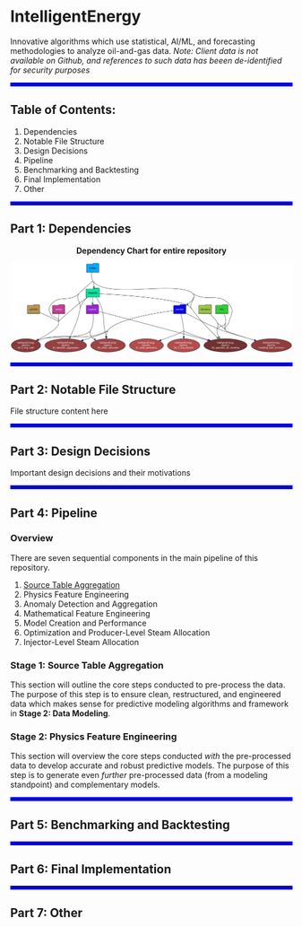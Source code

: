 # IntelligentEnergy
Innovative algorithms which use statistical, AI/ML, and forecasting methodologies to analyze oil-and-gas data.
*Note: Client data is not available on Github, and references to such data has beeen de-identified for security purposes*

<hr style="border:3px solid blue"></hr>

## Table of Contents:
1. Dependencies
2. Notable File Structure
3. Design Decisions
4. Pipeline
5. Benchmarking and Backtesting
6. Final Implementation
7. Other

<hr style="border:3px solid blue"></hr>

## Part 1: Dependencies

<p align="center"><b>Dependency Chart for entire repository</b></p>

![Dependency Graph](IntelligentEnergy.svg "Dependency Graph")


<hr style="border:3px solid blue"></hr>

## Part 2: Notable File Structure
File structure content here

<hr style="border:3px solid blue"></hr>

## Part 3: Design Decisions
Important design decisions and their motivations

<hr style="border:3px solid blue"></hr>

## Part 4: Pipeline
### Overview
There are seven sequential components in the main pipeline of this repository.
1. [Source Table Aggregation](#stage-1:-source-table-aggregation)
2. Physics Feature Engineering
3. Anomaly Detection and Aggregation
4. Mathematical Feature Engineering
5. Model Creation and Performance
6. Optimization and Producer-Level Steam Allocation
7. Injector-Level Steam Allocation

### Stage 1: Source Table Aggregation
This section will outline the core steps conducted to pre-process the data. The purpose of this step is to ensure clean, restructured, and engineered data which makes sense for predictive modeling algorithms and framework in **Stage 2: Data Modeling**.

### Stage 2: Physics Feature Engineering
This section will overview the core steps conducted *with* the pre-processed data to develop accurate and robust predictive models. The purpose of this step is to generate even *further* pre-processed data (from a modeling standpoint) and complementary models.

<hr style="border:3px solid blue"></hr>

## Part 5: Benchmarking and Backtesting

<hr style="border:3px solid blue"></hr>

## Part 6: Final Implementation

<hr style="border:3px solid blue"></hr>

## Part 7: Other
